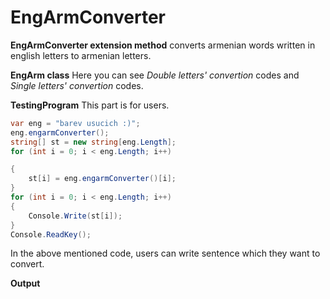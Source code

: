 
# **EngArmConverter**

**EngArmConverter extension method** converts armenian words written in english letters to armenian letters.

**EngArm class**
Here you can see *Double letters' convertion* codes and *Single letters' convertion* codes.

**TestingProgram**
This part is for users. 

```C#
var eng = "barev usucich :)";
eng.engarmConverter();
string[] st = new string[eng.Length];
for (int i = 0; i < eng.Length; i++)

{
    st[i] = eng.engarmConverter()[i];
}
for (int i = 0; i < eng.Length; i++)
{
    Console.Write(st[i]);
}
Console.ReadKey();
```
In the above mentioned code, users can write sentence which they want to convert.

**Output**




